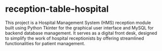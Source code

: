 # reception-table-hospital
This project is a Hospital Management System (HMS) reception module built using Python Tkinter for the graphical user interface and MySQL for backend database management. It serves as a digital front desk, designed to simplify the work of hospital receptionists by offering streamlined functionalities for patient management.

